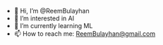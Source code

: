 - 👋 Hi, I’m @ReemBulayhan
- 👀 I’m interested in AI
- 🌱 I’m currently learning ML
- 📫 How to reach me: ReemBulayhan@gmail.com

<!---
ReemBulayhan/ReemBulayhan is a ✨ special ✨ repository because its `README.md` (this file) appears on your GitHub profile.
You can click the Preview link to take a look at your changes.
--->

